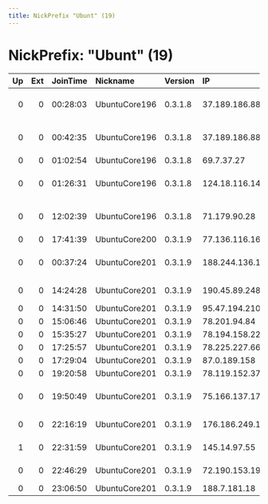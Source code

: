 ```yaml
---
title: NickPrefix "Ubunt" (19)
---
```


# NickPrefix: "Ubunt" (19)

|   Up |   Ext | JoinTime   | Nickname      | Version   | IP              | AS                                       | CC   |   ORp |   Dirp | OS    | Contact   |   eFamMembers |
|-----:|------:|:-----------|:--------------|:----------|:----------------|:-----------------------------------------|:-----|------:|-------:|:------|:----------|--------------:|
|    0 |     0 | 00:28:03   | UbuntuCore196 | 0.3.1.8   | 37.189.186.88   | Servicos De Comunicacoes E Multimedia S. | pt   | 44875 |      0 | Linux | None      |             1 |
|    0 |     0 | 00:42:35   | UbuntuCore196 | 0.3.1.8   | 37.189.186.88   | Servicos De Comunicacoes E Multimedia S. | pt   | 36687 |      0 | Linux | None      |             1 |
|    0 |     0 | 01:02:54   | UbuntuCore196 | 0.3.1.8   | 69.7.37.27      | CSS Integration, Inc.                    | us   | 46087 |      0 | Linux | None      |             1 |
|    0 |     0 | 01:26:31   | UbuntuCore196 | 0.3.1.8   | 124.18.116.149  | Chubu Telecommunications Company, Inc.   | jp   | 34033 |      0 | Linux | None      |             1 |
|    0 |     0 | 12:02:39   | UbuntuCore196 | 0.3.1.8   | 71.179.90.28    | MCI Communications Services, Inc. d/b/a  | us   | 41379 |      0 | Linux | None      |             1 |
|    0 |     0 | 17:41:39   | UbuntuCore200 | 0.3.1.9   | 77.136.116.160  | SFR SA                                   | fr   | 32777 |      0 | Linux | None      |             1 |
|    0 |     0 | 00:37:24   | UbuntuCore201 | 0.3.1.9   | 188.244.136.19  | Closed Joint Stock Company TransTeleCom  | ru   | 46123 |      0 | Linux | None      |             1 |
|    0 |     0 | 14:24:28   | UbuntuCore201 | 0.3.1.9   | 190.45.89.248   | VTR BANDA ANCHA S.A.                     | cl   | 46133 |      0 | Linux | None      |             1 |
|    0 |     0 | 14:31:50   | UbuntuCore201 | 0.3.1.9   | 95.47.194.210   | IT-Yaroslavl Ltd                         | ru   | 37547 |      0 | Linux | None      |             1 |
|    0 |     0 | 15:06:46   | UbuntuCore201 | 0.3.1.9   | 78.201.94.84    | Free SAS                                 | fr   | 43759 |      0 | Linux | None      |             1 |
|    0 |     0 | 15:35:27   | UbuntuCore201 | 0.3.1.9   | 78.194.158.224  | Free SAS                                 | fr   | 45883 |      0 | Linux | None      |             1 |
|    0 |     0 | 17:25:57   | UbuntuCore201 | 0.3.1.9   | 78.225.227.66   | Free SAS                                 | fr   | 41079 |      0 | Linux | None      |             1 |
|    0 |     0 | 17:29:04   | UbuntuCore201 | 0.3.1.9   | 87.0.189.158    | Telecom Italia                           | it   | 40095 |      0 | Linux | None      |             1 |
|    0 |     0 | 19:20:58   | UbuntuCore201 | 0.3.1.9   | 78.119.152.37   | SFR SA                                   | fr   | 38353 |      0 | Linux | None      |             1 |
|    0 |     0 | 19:50:49   | UbuntuCore201 | 0.3.1.9   | 75.166.137.173  | Qwest Communications Company, LLC        | us   | 35020 |      0 | Linux | None      |             1 |
|    0 |     0 | 22:16:19   | UbuntuCore201 | 0.3.1.9   | 176.186.249.126 | Bouygues Telecom SA                      | fr   | 39833 |      0 | Linux | None      |             1 |
|    1 |     0 | 22:31:59   | UbuntuCore201 | 0.3.1.9   | 145.14.97.55    | Stockholms Stadsnat AB                   | se   | 40469 |      0 | Linux | None      |             1 |
|    0 |     0 | 22:46:29   | UbuntuCore201 | 0.3.1.9   | 72.190.153.193  | Time Warner Cable Internet LLC           | us   | 40035 |      0 | Linux | None      |             1 |
|    0 |     0 | 23:06:50   | UbuntuCore201 | 0.3.1.9   | 188.7.181.18    | Moselle Telecom                          | fr   | 43696 |      0 | Linux | None      |             1 |
